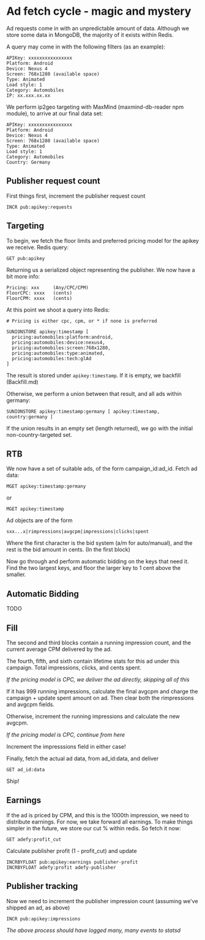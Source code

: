 Ad fetch cycle - magic and mystery
=============================
Ad requests come in with an unpredictable amount of data. Although we store
some data in MongoDB, the majority of it exists within Redis.

A query may come in with the following filters (as an example):

    APIKey: xxxxxxxxxxxxxxxx
    Platform: Android
    Device: Nexus 4
    Screen: 768x1280 (available space)
    Type: Animated
    Load style: 1
    Category: Automobiles
    IP: xx.xxx.xx.xx

We perform ip2geo targeting with MaxMind (maxmind-db-reader npm module), to
arrive at our final data set:

    APIKey: xxxxxxxxxxxxxxxx
    Platform: Android
    Device: Nexus 4
    Screen: 768x1280 (available space)
    Type: Animated
    Load style: 1
    Category: Automobiles
    Country: Germany


Publisher request count
-----------------------
First things first, increment the publisher request count

    INCR pub:apikey:requests


Targeting
---------
To begin, we fetch the floor limits and preferred pricing model for the apikey
we receive. Redis query:

    GET pub:apikey

Returning us a serialized object representing the publisher. We now have a bit
more info:

    Pricing: xxx     (Any/CPC/CPM)
    FloorCPC: xxxx   (cents)
    FloorCPM: xxxx   (cents)

At this point we shoot a query into Redis:

    # Pricing is either cpc, cpm, or * if none is preferred

    SUNIONSTORE apikey:timestamp [
      pricing:automobiles:platform:android,
      pricing:automobiles:device:nexus4,
      pricing:automobiles:screen:768x1280,
      pricing:automobiles:type:animated,
      pricing:automobiles:tech:glAd
    ]

The result is stored under `apikey:timestamp`. If it is empty, we backfill (Backfill.md)

Otherwise, we perform a union between that result, and all ads within germany:

    SUNIONSTORE apikey:timestamp:germany [ apikey:timestamp, country:germany ]

If the union results in an empty set (length returned), we go with the initial non-country-targeted set.

RTB
---
We now have a set of suitable ads, of the form campaign_id:ad_id. Fetch ad data:

    MGET apikey:timestamp:germany

or

    MGET apikey:timestamp

Ad objects are of the form

    sxx...x|rimpressions|avgcpm|impressions|clicks|spent

Where the first character is the bid system (a/m for auto/manual), and the
rest is the bid amount in cents. (In the first block)

Now go through and perform automatic bidding on the keys that need it. Find the
two largest keys, and floor the larger key to 1 cent above the smaller.


Automatic Bidding
-----------------
TODO


Fill
----
The second and third blocks contain a running impression count, and the current
average CPM delivered by the ad.

The fourth, fifth, and sixth contain lifetime stats for this ad under this
campaign. Total impressions, clicks, and cents spent.

*If the pricing model is CPC, we deliver the ad directly, skipping all of this*

If it has 999 running impressions, calculate the final avgcpm and charge the
campaign + update spent amount on ad. Then clear both the rimpressions and
avgcpm fields.

Otherwise, increment the running impressions and calculate the new avgcpm.

*If the pricing model is CPC, continue from here*

Increment the impresssions field in either case!

Finally, fetch the actual ad data, from ad_id:data, and deliver

    GET ad_id:data

Ship!


Earnings
--------
If the ad is priced by CPM, and this is the 1000th impression, we need to
distribute earnings. For now, we take forward all earnings. To make things
simpler in the future, we store our cut % within redis. So fetch it now:

    GET adefy:profit_cut

Calculate publisher profit (1 - profit_cut) and update

    INCRBYFLOAT pub:apikey:earnings publisher-profit
    INCRBYFLOAT adefy:profit adefy-publisher


Publisher tracking
------------------
Now we need to increment the publisher impression count (assuming we've
shipped an ad, as above)

    INCR pub:apikey:impressions


*The above process should have logged many, many events to statsd*
